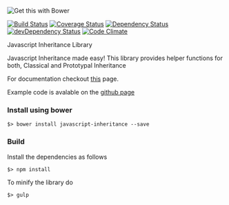 ![Get this with Bower](https://camo.githubusercontent.com/06c5d22b7908c0c4928071ac314e75c3da29d750/687474703a2f2f62656e7363687761727a2e6769746875622e696f2f626f7765722d6261646765732f62616467654032782e706e67)

[![Build Status](https://travis-ci.org/scaljeri/javascript-inheritance.png)](https://travis-ci.org/scaljeri/javascript-inheritance) [![Coverage Status](https://coveralls.io/repos/scaljeri/javascript-inheritance/badge.svg?branch=master)](https://coveralls.io/r/scaljeri/javascript-inheritance?branch=master) [![Dependency Status](https://david-dm.org/scaljeri/javascript-inheritance.svg)](https://david-dm.org/scaljeri/javascript-inheritance)  [![devDependency Status](https://david-dm.org/scaljeri/javascript-inheritance/dev-status.svg)](https://david-dm.org/scaljeri/javascript-inheritance#info=devDependencies) [![Code Climate](https://codeclimate.com/github/scaljeri/javascript-inheritance/badges/gpa.svg)](https://codeclimate.com/github/scaljeri/javascript-inheritance)

Javascript Inheritance Library

Javascript Inheritance made easy! This library provides helper functions for both, Classical and Prototypal Inheritance

For documentation checkout <a href="http://calje.eu/index.php/javascript-oop/" target="_blank">this</a> page.

Example code is avalable on the <a href="http://scaljeri.github.io/javascript-inheritance/">github page</a>

### Install using bower ###

    $> bower install javascript-inheritance --save
   
### Build ###

Install the dependencies as follows

    $> npm install

To minify the library do

    $> gulp

